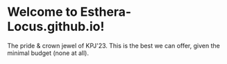 # Welcome to Esthera-Locus.github.io!
The pride & crown jewel of KPJ'23. This is the best we can offer, given the minimal budget (none at all).
